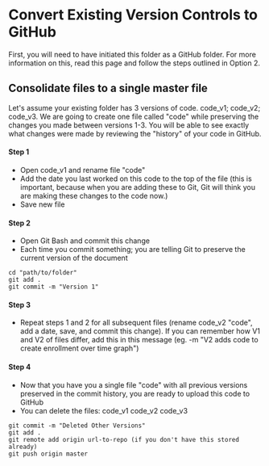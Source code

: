 # Convert Existing Version Controls to GitHub 
First, you will need to have initiated this folder as a GitHub folder. For more information on this, read this page and follow the steps outlined in Option 2. 

## Consolidate files to a single master file
Let's assume your existing folder has 3 versions of code. code_v1; code_v2; code_v3. We are going to create one file called "code" while preserving the changes you made between versions 1-3. You will be able to see exactly what changes were made by reviewing the "history" of your code in GitHub. 

#### Step 1
- Open code_v1 and rename file "code" 
- Add the date you last worked on this code to the top of the file (this is important, because when you are adding these to Git, Git will think you are making these changes to the code now.)
- Save new file 

#### Step 2
- Open Git Bash and commit this change
- Each time you commit something; you are telling Git to preserve the current version of the document 
```
cd "path/to/folder"
git add .
git commit -m "Version 1"
```
#### Step 3 
- Repeat steps 1 and 2 for all subsequent files (rename code_v2 "code", add a date, save, and commit this change). If you can remember how V1 and V2 of files differ, add this in this message (eg. -m "V2 adds code to create enrollment over time graph")

#### Step 4 
- Now that you have you a single file "code" with all previous versions preserved in the commit history, you are ready to upload this code to GitHub
- You can delete the files: code_v1 code_v2 code_v3
```
git commit -m "Deleted Other Versions"
git add .
git remote add origin url-to-repo (if you don't have this stored already)
git push origin master
```
